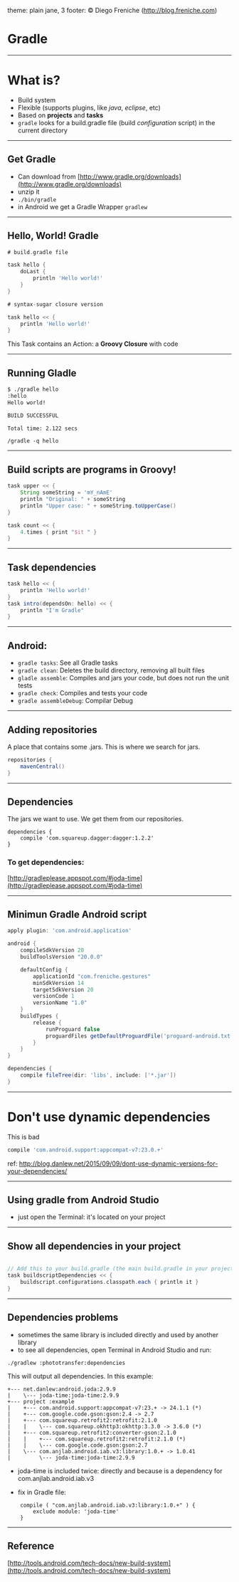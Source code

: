 theme: plain jane, 3
footer: © Diego Freniche (http://blog.freniche.com)

# Gradle

---

# What is?

- Build system
- Flexible (supports plugins, like _java_, _eclipse_, etc)
- Based on __projects__ and __tasks__
- `gradle` looks for a build.gradle file (build _configuration_ script) in the current directory


---

## Get Gradle

- Can download from [http://www.gradle.org/downloads](http://www.gradle.org/downloads)
- unzip it
- `./bin/gradle`
- in Android we get a Gradle Wrapper `gradlew`

---
## Hello, World! Gradle

```gradle
# build.gradle file

task hello {
    doLast {
        println 'Hello world!'
    }
}
```

```gradle
# syntax-sugar closure version

task hello << {
    println 'Hello world!'
}
```

This Task contains an Action: a __Groovy Closure__ with code

---

## Running Gladle

```bash
$ ./gradle hello
:hello
Hello world!

BUILD SUCCESSFUL

Total time: 2.122 secs
```

```
/gradle -q hello
```
---

## Build scripts are programs in Groovy!

```gradle
task upper << {
    String someString = 'mY_nAmE'
    println "Original: " + someString 
    println "Upper case: " + someString.toUpperCase()
}

task count << {
    4.times { print "$it " }
}
```

---


## Task dependencies

```gradle
task hello << {
    println 'Hello world!'
}
task intro(dependsOn: hello) << {
    println "I'm Gradle"
}
```

---

## Android: 

- `gradle tasks`: See all Gradle tasks
- `gradle clean`: Deletes the build directory, removing all built files
- `gladle assemble`: Compiles and jars your code, but does not run the unit tests
- `gradle check`: Compiles and tests your code
- `gradle assembleDebug`:  Compilar Debug

---

## Adding repositories
A place that contains some .jars. This is where we search for jars.

```gradle
repositories {
    mavenCentral()
}
```
---

## Dependencies

The jars we want to use. We get them from our repositories.

```
dependencies {
    compile 'com.squareup.dagger:dagger:1.2.2'
}
```

### To get dependencies:

[http://gradleplease.appspot.com/#joda-time](http://gradleplease.appspot.com/#joda-time)

---

## Minimun Gradle Android script

```gradle
apply plugin: 'com.android.application'

android {
    compileSdkVersion 20
    buildToolsVersion "20.0.0"

    defaultConfig {
        applicationId "com.freniche.gestures"
        minSdkVersion 14
        targetSdkVersion 20
        versionCode 1
        versionName "1.0"
    }
    buildTypes {
        release {
            runProguard false
            proguardFiles getDefaultProguardFile('proguard-android.txt'), 'proguard-rules.pro'
        }
    }
}

dependencies {
    compile fileTree(dir: 'libs', include: ['*.jar'])
}
```

---

# Don't use dynamic dependencies

This is bad

```gradle
compile 'com.android.support:appcompat-v7:23.0.+'  

```
ref: http://blog.danlew.net/2015/09/09/dont-use-dynamic-versions-for-your-dependencies/


---

## Using gradle from Android Studio

- just open the Terminal: it's located on your project

---

## Show all dependencies in your project

```gradle

// Add this to your build.gradle (the main build.gradle in your project)
task buildscriptDependencies << {
    buildscript.configurations.classpath.each { println it }
}

```

---

## Dependencies problems

- sometimes the same library is included directly and used by another library
- to see all dependencies, open Terminal in Android Studio and run:

```
./gradlew :phototransfer:dependencies
```

This will output all dependencies. In this example:

```
+--- net.danlew:android.joda:2.9.9
|    \--- joda-time:joda-time:2.9.9
+--- project :example
|    +--- com.android.support:appcompat-v7:23.+ -> 24.1.1 (*)
|    +--- com.google.code.gson:gson:2.4 -> 2.7
|    +--- com.squareup.retrofit2:retrofit:2.1.0
|    |    \--- com.squareup.okhttp3:okhttp:3.3.0 -> 3.6.0 (*)
|    +--- com.squareup.retrofit2:converter-gson:2.1.0
|    |    +--- com.squareup.retrofit2:retrofit:2.1.0 (*)
|    |    \--- com.google.code.gson:gson:2.7
|    \--- com.anjlab.android.iab.v3:library:1.0.+ -> 1.0.41
|         \--- joda-time:joda-time:2.9.9
```

- joda-time is included twice: directly and because is a dependency for com.anjlab.android.iab.v3

- fix in Gradle file:

```
    compile ( "com.anjlab.android.iab.v3:library:1.0.+" ) {
        exclude module: 'joda-time'
    }
```

---

## Reference

[http://tools.android.com/tech-docs/new-build-system](http://tools.android.com/tech-docs/new-build-system)

